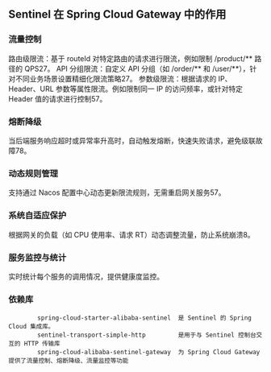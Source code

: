 


## Sentinel 在 Spring Cloud Gateway 中的作用
### 流量控制
路由级限流：基于 routeId 对特定路由的请求进行限流，例如限制 /product/** 路径的 QPS27。
API 分组限流：自定义 API 分组（如 /order/** 和 /user/**），针对不同业务场景设置精细化限流策略27。
参数级限流：根据请求的 IP、Header、URL 参数等属性限流。例如限制同一 IP 的访问频率，或针对特定 Header 值的请求进行控制57。

### 熔断降级
当后端服务响应超时或异常率升高时，自动触发熔断，快速失败请求，避免级联故障78。

### 动态规则管理
支持通过 Nacos 配置中心动态更新限流规则，无需重启网关服务57。

### 系统自适应保护
根据网关的负载（如 CPU 使用率、请求 RT）动态调整流量，防止系统崩溃8。

### 服务监控与统计
实时统计每个服务的调用情况，提供健康度监控。

### 依赖库
```
        spring-cloud-starter-alibaba-sentinel  是 Sentinel 的 Spring Cloud 集成库。
        sentinel-transport-simple-http         是用于与 Sentinel 控制台交互的 HTTP 传输库
        spring-cloud-alibaba-sentinel-gateway  为 Spring Cloud Gateway 提供了流量控制、熔断降级、流量监控等功能

```

